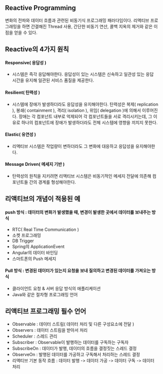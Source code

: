## Reactive Programming
변화의 전파와 데이터 흐름과 관련된 비동기식 프로그래밍 패러다임이다.
리액티브 프로그래밍을 하면 간결해진 Thread 사용, 간단한 비동기 연산, 콜백 지옥의 제거와 같은 이점을 얻을 수 있다.

## Reactive의 4가지 원칙
#### Responsive( 응답성 )
- 시스템은 즉각 응답해야한다. 응답성이 있는 시스템은 신속하고 일관성 있는 응답 시간을 유지해 일관된 서비스 품질을 제공한다.

#### Resilient( 탄력성 )
- 시스템에 장애가 발생하더라도 응답성을 유지해야한다.
탄력성은 복제( replication ), 봉쇄( containment ), 격리( isolation ), 위임( delegation )에 의해서 이루어진다.
장애는 각 컴포넌트 내부로 억제되어 각 컴포넌트들을 서로 격리시키는데, 그 이유로 하나의 컴포넌트에 장애가 발생하더라도 전체 시스템에 영향을 끼치지 못한다.

#### Elastic( 유연성 )
- 리액티브 시스템은 작업량이 변하더라도 그 변화에 대응하고 응답성을 유지해야한다.

#### Message Driven( 메세지 기반 )
- 탄력성의 원칙을 지키려면 리액티브 시스템은 비동기적인 메세지 전달에 의존해 컴포넌트들 간의 경계를 형성해야한다.

## 리액티브의 개념이 적용된 예
#### push 방식 : 데이터의 변화가 발생했을 때, 변경이 발생한 곳에서 데이터를 보내주는 방식
- RTC( Real Time Communication )
- 소켓 프로그래밍
- DB Trigger
- Spring의 ApplicationEvent
- Angular의 데이터 바인딩
- 스마트폰의 Push 메세지

#### Pull 방식 : 변경된 데이터가 있는지 요청을 보내 질의하고 변경된 데이터를 가져오는 방식
- 클라이언트 요청 & 서버 응답 방식의 애플리케이션
- Java와 같은 절차형 프로그래밍 언어

## 리액티브 프로그래밍 필수 언어
- Observable : 데이터 스트림( 데이터 처리 및 다른 구성요소에 전달 )
- Observers : 데이터 스트림을 받아서 처리
- Scheduler : 스레드 관리
- Subscriber : Observable이 발행하는 데이터를 구독하는 구독자
- SubscribeOn : 데이터가 발행, 데이터의 흐름을 결정짓는 스레드 결정
- ObserveOn : 발행된 데이터를 가공하고 구독해서 처리하는 스레드 결정
- 리액티브 기본 동작 흐름 : 데이터 발행 -> 데이터 가공 -> 데이터 구독 -> 데이터 처리
